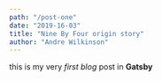 ```yaml
---
path: "/post-one"
date: "2019-16-03"
title: "Nine By Four origin story"
author: "Andre Wilkinson"
---
```


this is my very *first blog* post in **Gatsby**
